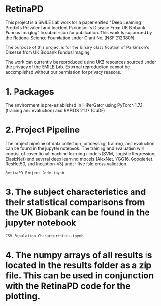 # RetinaPD

This project is a SMILE Lab work for a paper enitled "Deep Learning Predicts Prevalent and Incident Parkinson's Disease From UK Biobank Fundus Imaging" in submission for publication. This work is supported by the National Science Foundation under Grant No. (NSF 2123809). 

The purpose of this project is for the binary classification of Parkinson's Disease from UK Biobank Fundus Imaging 

The work can currently be reproduced using UKB resources sourced under the privacy of the SMILE Lab. External reproduction cannot be accomplished without our permission for privacy reasons.

# 1. Packages

The environment is pre-established in HiPerGator using PyTorch 1.7.1 (training and evaluation) and RAPIDS 21.12 (CuDF) 

# 2. Project Pipeline 

The project pipeline of data collection, processing, training, and evaluation can be found in the jupyter notebook. The training and evaluation will consist of coventional machine learning models (SVM, Logistic Regression, ElasicNet) and several deep learning models (AlexNet, VGG16, GoogleNet, ResNet50, and Inception-V3) under five fold cross validation.  

```
RetinaPD_Project_Code.ipynb 
```

# 3. The subject characteristics and their statistical comparisons from the UK Biobank can be found in the jupyter notebook 

```
CSV_Population_Characteristics.ipynb
```

# 4. The numpy arrays of all results is located in the results folder as a zip file. This can be used in conjunction with the RetinaPD code for the plotting.

